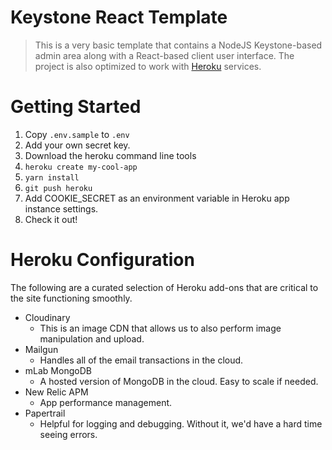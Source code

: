 # Keystone React Template
> This is a very basic template that contains a NodeJS Keystone-based admin area along with a React-based client user interface. The project is also optimized to work with [Heroku](https://www.heroku.com) services.

# Getting Started

1. Copy `.env.sample` to `.env`
1. Add your own secret key.
1. Download the heroku command line tools
1. `heroku create my-cool-app`
1. `yarn install`
1. `git push heroku`
1. Add COOKIE_SECRET as an environment variable in Heroku app instance settings.
1. Check it out!

# Heroku Configuration

The following are a curated selection of Heroku add-ons that are critical to the site functioning smoothly.

- Cloudinary
	- This is an image CDN that allows us to also perform image manipulation and upload.
- Mailgun
	- Handles all of the email transactions in the cloud.
- mLab MongoDB
	- A hosted version of MongoDB in the cloud. Easy to scale if needed.
- New Relic APM
	- App performance management.
- Papertrail
	- Helpful for logging and debugging. Without it, we'd have a hard time seeing errors.
